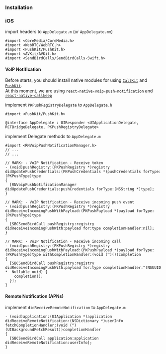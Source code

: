 ### Installation

### iOS

import headers to `AppDelegate.m` (or `AppDelegate.mm`)

```objc
#import <CoreMedia/CoreMedia.h>
#import <WebRTC/WebRTC.h>
#import <PushKit/PushKit.h>
#import <AVKit/AVKit.h>
#import <SendBirdCalls/SendBirdCalls-Swift.h>
```

#### VoIP Notification

Before starts, you should install native modules for using [`CallKit`](https://developer.apple.com/documentation/callkit) and [`PushKit`](https://developer.apple.com/documentation/pushkit).<br/>
At this moment, we are using [`react-native-voip-push-notification`](https://github.com/react-native-webrtc/react-native-voip-push-notification) and [`react-native-callkeep`](https://github.com/react-native-webrtc/react-native-callkeep)

implement `PKPushRegistryDelegate` to `AppDelegate.h`

```objc
#import <PushKit/PushKit.h>

@interface AppDelegate : UIResponder <UIApplicationDelegate, RCTBridgeDelegate, PKPushRegistryDelegate>
```

implement Delegate methods to `AppDelegate.m`

```objc
#import <RNVoipPushNotificationManager.h>
// ...
// ...

// MARK: - VoIP Notification - Receive token
- (void)pushRegistry:(PKPushRegistry *)registry didUpdatePushCredentials:(PKPushCredentials *)pushCredentials forType:(PKPushType)type
{
  [RNVoipPushNotificationManager didUpdatePushCredentials:pushCredentials forType:(NSString *)type];
}

// MARK: - VoIP Notification - Receive incoming push event
- (void)pushRegistry:(PKPushRegistry *)registry didReceiveIncomingPushWithPayload:(PKPushPayload *)payload forType:(PKPushType)type
{
  [SBCSendBirdCall pushRegistry:registry didReceiveIncomingPushWith:payload for:type completionHandler:nil];
}

// MARK: - VoIP Notification - Receive incoming call
- (void)pushRegistry:(PKPushRegistry *)registry didReceiveIncomingPushWithPayload:(PKPushPayload *)payload forType:(PKPushType)type withCompletionHandler:(void (^)())completion
{
  [SBCSendBirdCall pushRegistry:registry didReceiveIncomingPushWith:payload for:type completionHandler:^(NSUUID * _Nullable uuid) {
    completion();
  }];
}
```

#### Remote Notification (APNs)

implement `didReceiveRemoteNotification` to `AppDelegate.m`

```objc
- (void)application:(UIApplication *)application didReceiveRemoteNotification:(NSDictionary *)userInfo fetchCompletionHandler:(void (^)(UIBackgroundFetchResult))completionHandler
{
  [SBCSendBirdCall application:application didReceiveRemoteNotification:userInfo];
}
```

